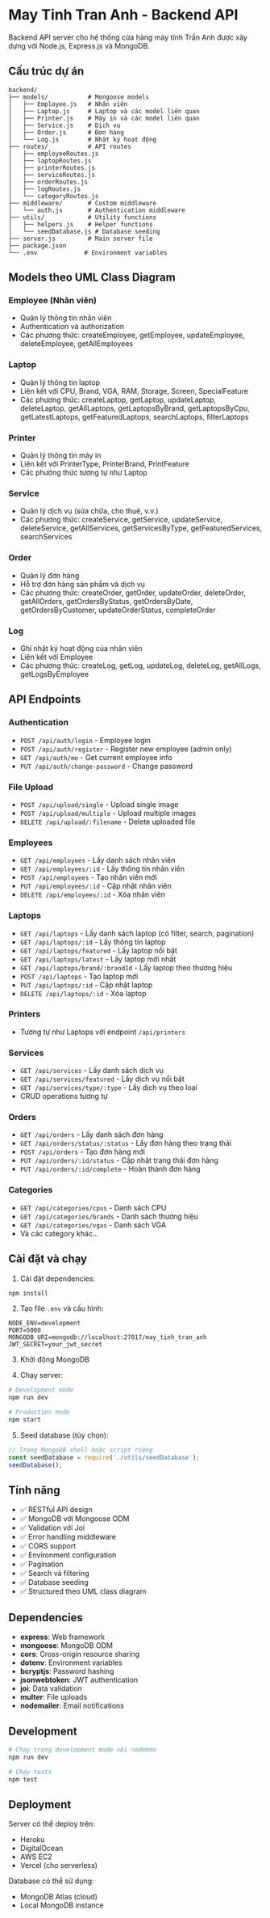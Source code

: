 # May Tinh Tran Anh - Backend API

Backend API server cho hệ thống cửa hàng máy tính Trần Anh được xây dựng với Node.js, Express.js và MongoDB.

## Cấu trúc dự án

```
backend/
├── models/           # Mongoose models
│   ├── Employee.js   # Nhân viên
│   ├── Laptop.js     # Laptop và các model liên quan
│   ├── Printer.js    # Máy in và các model liên quan
│   ├── Service.js    # Dịch vụ
│   ├── Order.js      # Đơn hàng
│   └── Log.js        # Nhật ký hoạt động
├── routes/           # API routes
│   ├── employeeRoutes.js
│   ├── laptopRoutes.js
│   ├── printerRoutes.js
│   ├── serviceRoutes.js
│   ├── orderRoutes.js
│   ├── logRoutes.js
│   └── categoryRoutes.js
├── middleware/       # Custom middleware
│   └── auth.js       # Authentication middleware
├── utils/            # Utility functions
│   ├── helpers.js    # Helper functions
│   └── seedDatabase.js # Database seeding
├── server.js         # Main server file
├── package.json
└── .env             # Environment variables
```

## Models theo UML Class Diagram

### Employee (Nhân viên)
- Quản lý thông tin nhân viên
- Authentication và authorization
- Các phương thức: createEmployee, getEmployee, updateEmployee, deleteEmployee, getAllEmployees

### Laptop
- Quản lý thông tin laptop
- Liên kết với CPU, Brand, VGA, RAM, Storage, Screen, SpecialFeature
- Các phương thức: createLaptop, getLaptop, updateLaptop, deleteLaptop, getAllLaptops, getLaptopsByBrand, getLaptopsByCpu, getLatestLaptops, getFeaturedLaptops, searchLaptops, filterLaptops

### Printer
- Quản lý thông tin máy in
- Liên kết với PrinterType, PrinterBrand, PrintFeature
- Các phương thức tương tự như Laptop

### Service
- Quản lý dịch vụ (sửa chữa, cho thuê, v.v.)
- Các phương thức: createService, getService, updateService, deleteService, getAllServices, getServicesByType, getFeaturedServices, searchServices

### Order
- Quản lý đơn hàng
- Hỗ trợ đơn hàng sản phẩm và dịch vụ
- Các phương thức: createOrder, getOrder, updateOrder, deleteOrder, getAllOrders, getOrdersByStatus, getOrdersByDate, getOrdersByCustomer, updateOrderStatus, completeOrder

### Log
- Ghi nhật ký hoạt động của nhân viên
- Liên kết với Employee
- Các phương thức: createLog, getLog, updateLog, deleteLog, getAllLogs, getLogsByEmployee

## API Endpoints

### Authentication
- `POST /api/auth/login` - Employee login
- `POST /api/auth/register` - Register new employee (admin only)
- `GET /api/auth/me` - Get current employee info
- `PUT /api/auth/change-password` - Change password

### File Upload
- `POST /api/upload/single` - Upload single image
- `POST /api/upload/multiple` - Upload multiple images
- `DELETE /api/upload/:filename` - Delete uploaded file

### Employees
- `GET /api/employees` - Lấy danh sách nhân viên
- `GET /api/employees/:id` - Lấy thông tin nhân viên
- `POST /api/employees` - Tạo nhân viên mới
- `PUT /api/employees/:id` - Cập nhật nhân viên
- `DELETE /api/employees/:id` - Xóa nhân viên

### Laptops
- `GET /api/laptops` - Lấy danh sách laptop (có filter, search, pagination)
- `GET /api/laptops/:id` - Lấy thông tin laptop
- `GET /api/laptops/featured` - Lấy laptop nổi bật
- `GET /api/laptops/latest` - Lấy laptop mới nhất
- `GET /api/laptops/brand/:brandId` - Lấy laptop theo thương hiệu
- `POST /api/laptops` - Tạo laptop mới
- `PUT /api/laptops/:id` - Cập nhật laptop
- `DELETE /api/laptops/:id` - Xóa laptop

### Printers
- Tương tự như Laptops với endpoint `/api/printers`

### Services
- `GET /api/services` - Lấy danh sách dịch vụ
- `GET /api/services/featured` - Lấy dịch vụ nổi bật
- `GET /api/services/type/:type` - Lấy dịch vụ theo loại
- CRUD operations tương tự

### Orders
- `GET /api/orders` - Lấy danh sách đơn hàng
- `GET /api/orders/status/:status` - Lấy đơn hàng theo trạng thái
- `POST /api/orders` - Tạo đơn hàng mới
- `PUT /api/orders/:id/status` - Cập nhật trạng thái đơn hàng
- `PUT /api/orders/:id/complete` - Hoàn thành đơn hàng

### Categories
- `GET /api/categories/cpus` - Danh sách CPU
- `GET /api/categories/brands` - Danh sách thương hiệu
- `GET /api/categories/vgas` - Danh sách VGA
- Và các category khác...

## Cài đặt và chạy

1. Cài đặt dependencies:
```bash
npm install
```

2. Tạo file `.env` và cấu hình:
```
NODE_ENV=development
PORT=5000
MONGODB_URI=mongodb://localhost:27017/may_tinh_tran_anh
JWT_SECRET=your_jwt_secret
```

3. Khởi động MongoDB

4. Chạy server:
```bash
# Development mode
npm run dev

# Production mode
npm start
```

5. Seed database (tùy chọn):
```javascript
// Trong MongoDB shell hoặc script riêng
const seedDatabase = require('./utils/seedDatabase');
seedDatabase();
```

## Tính năng

- ✅ RESTful API design
- ✅ MongoDB với Mongoose ODM
- ✅ Validation với Joi
- ✅ Error handling middleware
- ✅ CORS support
- ✅ Environment configuration
- ✅ Pagination
- ✅ Search và filtering
- ✅ Database seeding
- ✅ Structured theo UML class diagram

## Dependencies

- **express**: Web framework
- **mongoose**: MongoDB ODM
- **cors**: Cross-origin resource sharing
- **dotenv**: Environment variables
- **bcryptjs**: Password hashing
- **jsonwebtoken**: JWT authentication
- **joi**: Data validation
- **multer**: File uploads
- **nodemailer**: Email notifications

## Development

```bash
# Chạy trong development mode với nodemon
npm run dev

# Chạy tests
npm test
```

## Deployment

Server có thể deploy trên:
- Heroku
- DigitalOcean
- AWS EC2
- Vercel (cho serverless)

Database có thể sử dụng:
- MongoDB Atlas (cloud)
- Local MongoDB instance
